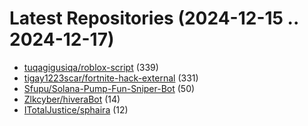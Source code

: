 # Latest Repositories (2024-12-15 .. 2024-12-17)

- [tuqagigusiqa/roblox-script](https://github.com/tuqagigusiqa/roblox-script) (339)
- [tigay1223scar/fortnite-hack-external](https://github.com/tigay1223scar/fortnite-hack-external) (331)
- [Sfupu/Solana-Pump-Fun-Sniper-Bot](https://github.com/Sfupu/Solana-Pump-Fun-Sniper-Bot) (50)
- [Zlkcyber/hiveraBot](https://github.com/Zlkcyber/hiveraBot) (14)
- [ITotalJustice/sphaira](https://github.com/ITotalJustice/sphaira) (12)

